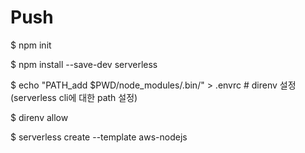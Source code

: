 # Push

$ npm init

$ npm install --save-dev serverless

$ echo "PATH_add $PWD/node_modules/.bin/" > .envrc # direnv 설정 (serverless cli에 대한 path 설정)

$ direnv allow

$ serverless create --template aws-nodejs

